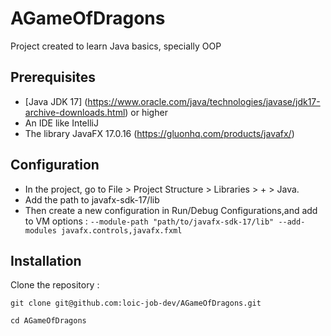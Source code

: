 # AGameOfDragons
Project created to learn Java basics, specially OOP

## Prerequisites
- [Java JDK 17] (https://www.oracle.com/java/technologies/javase/jdk17-archive-downloads.html) or higher
- An IDE like IntelliJ
- The library JavaFX 17.0.16 (https://gluonhq.com/products/javafx/)

## Configuration
- In the project, go to File > Project Structure > Libraries > + > Java.
- Add the path to javafx-sdk-17/lib
- Then create a new configuration in Run/Debug Configurations,and add to VM options :
``--module-path "path/to/javafx-sdk-17/lib" --add-modules javafx.controls,javafx.fxml``

## Installation
Clone the repository :

``git clone git@github.com:loic-job-dev/AGameOfDragons.git``

``cd AGameOfDragons``
